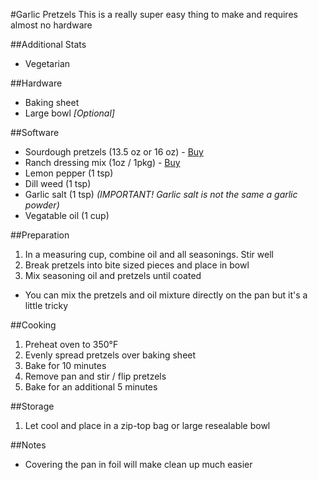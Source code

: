 #Garlic Pretzels
This is a really super easy thing to make and requires almost no hardware

##Additional Stats
* Vegetarian

##Hardware
* Baking sheet
* Large bowl _[Optional]_

##Software
* Sourdough pretzels (13.5 oz or 16 oz) - [Buy](http://amzn.to/1GwyTOx)
* Ranch dressing mix (1oz / 1pkg) - [Buy](http://amzn.to/1HEW1yt)
* Lemon pepper (1 tsp)
* Dill weed (1 tsp)
* Garlic salt (1 tsp) _(IMPORTANT! Garlic salt is not the same a garlic powder)_
* Vegatable oil (1 cup)

##Preparation
1. In a measuring cup, combine oil and all seasonings.  Stir well
2. Break pretzels into bite sized pieces and place in bowl
3. Mix seasoning oil and pretzels until coated
 * You can mix the pretzels and oil mixture directly on the pan but it's a little tricky

##Cooking
1. Preheat oven to 350°F
2. Evenly spread pretzels over baking sheet
3. Bake for 10 minutes
4. Remove pan and stir / flip pretzels
5. Bake for an additional 5 minutes

##Storage
1. Let cool and place in a zip-top bag or large resealable bowl

##Notes
* Covering the pan in foil will make clean up much easier